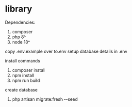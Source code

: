 # library
 
Dependencies:

1. composer
2. php 8^
3. node 18^

copy .env.example over to.env
setup database details in .env

install commands
1. composer install
2. npm install
3. npm run build

create database
1. php artisan migrate:fresh --seed